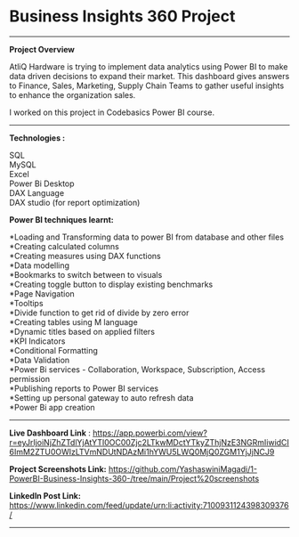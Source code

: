 # Business Insights 360 Project
____________________________________________________________________________________________________________________________
**Project Overview**

AtliQ Hardware is trying to implement data analytics using Power BI to make data driven decisions to expand their market.
This dashboard gives answers to Finance, Sales, Marketing, Supply Chain Teams to gather useful insights to enhance the organization sales.

I worked on this project in Codebasics Power BI course.
____________________________________________________________________________________________________________________________
**Technologies :**

SQL  
MySQL  
Excel  
Power Bi Desktop  
DAX Language  
DAX studio (for report optimization)

**Power BI techniques learnt:**

*Loading and Transforming data to power BI from database and other files  
*Creating calculated columns  
*Creating measures using DAX functions  
*Data modelling  
*Bookmarks to switch between to visuals  
*Creating toggle button to display existing benchmarks  
*Page Navigation  
*Tooltips  
*Divide function to get rid of divide by zero error  
*Creating tables using M language  
*Dynamic titles based on applied filters  
*KPI Indicators  
*Conditional Formatting  
*Data Validation  
*Power Bi services - Collaboration, Workspace, Subscription, Access permission  
*Publishing reports to Power BI services  
*Setting up personal gateway to auto refresh data    
*Power Bi app creation  
____________________________________________________________________________________________________________________________

**Live Dashboard Link** : 
https://app.powerbi.com/view?r=eyJrIjoiNjZhZTdlYjAtYTI0OC00Zjc2LTkwMDctYTkyZThjNzE3NGRmIiwidCI6ImM2ZTU0OWIzLTVmNDUtNDAzMi1hYWU5LWQ0MjQ0ZGM1YjJjNCJ9

**Project Screenshots Link:**
https://github.com/YashaswiniMagadi/1-PowerBI-Business-Insights-360-/tree/main/Project%20screenshots

**LinkedIn Post Link:** https://www.linkedin.com/feed/update/urn:li:activity:7100931124398309376/

____________________________________________________________________________________________________________________________
